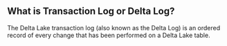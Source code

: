 
## What is Transaction Log or Delta Log?

The Delta Lake transaction log (also known as the Delta Log) is an ordered record of every change that has been performed on a Delta Lake table.


<!--stackedit_data:
eyJoaXN0b3J5IjpbLTE4NzA3MzU5OTMsLTE1NjQxNTg5NzgsMT
kxMzQ0NzczMCwxOTA2NDI5MzA2LC0yNjQ0NzY4MjAsMjcwODQw
Njg2LC0yMDU2NzQzMjc4LC0zMjE4NTc4NTksLTE1NDgxOTEwND
YsLTYwNjI2Mzk5LDIxMTU0MzI3MzAsNjg1NjE1Mjk1LC03OTg1
NDQ3MzgsMTUwMjQyNzk2MywxNTMzODcxMjg5LDYxOTYxNDkyMy
w3OTE2MzU3NTgsLTEwMjkzNjIxMzcsLTM1NjYxOTIwOCwtMjI0
NjQ0OTE4XX0=
-->